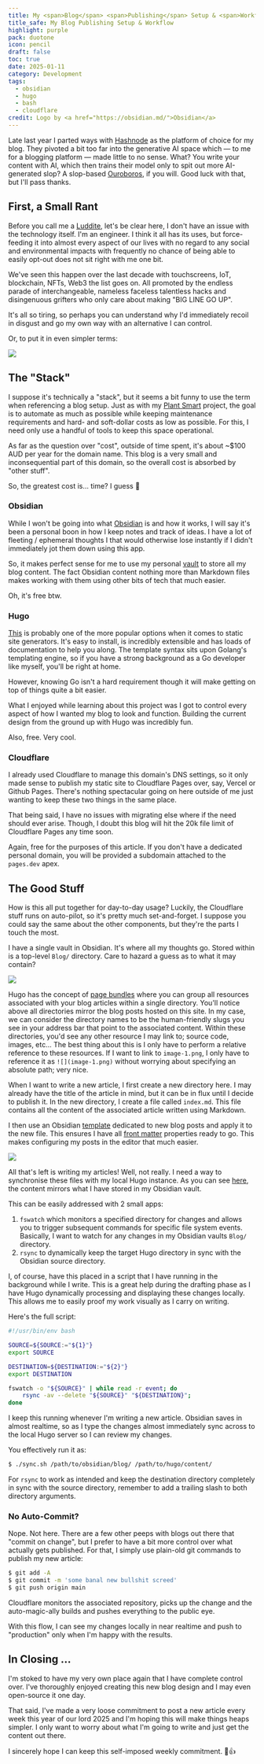 ```yaml
---
title: My <span>Blog</span> <span>Publishing</span> Setup & <span>Workflow</span>
title_safe: My Blog Publishing Setup & Workflow
highlight: purple
pack: duotone
icon: pencil
draft: false
toc: true
date: 2025-01-11
category: Development
tags:
  - obsidian
  - hugo
  - bash
  - cloudflare
credit: Logo by <a href="https://obsidian.md/">Obsidian</a>
---
```

Late last year I parted ways with [Hashnode](https://hashnode.com/) as the platform of choice for my blog. They pivoted a bit too far into the generative AI space which —  to me for a blogging platform —  made little to no sense. What? You write your content with AI, which then trains their model only to spit out more AI-generated slop?  A slop-based [Ouroboros](https://en.wikipedia.org/wiki/Ouroboros), if you will. Good luck with that, but I'll pass thanks.

<!--more-->

## First, a Small Rant

Before you call me a [Luddite](https://en.wikipedia.org/wiki/Luddite), let's be clear here, I don't have an issue with the technology itself. I'm an engineer. I think it all has its uses, but force-feeding it into almost every aspect of our lives with no regard to any social and environmental impacts with frequently no chance of being able to easily opt-out does not sit right with me one bit.

We've seen this happen over the last decade with touchscreens, IoT, blockchain, NFTs, Web3 the list goes on. All promoted by the endless parade of interchangeable, nameless faceless talentless hacks and disingenuous grifters who only care about making "BIG LINE GO UP".

It's all so tiring, so perhaps you can understand why I'd immediately recoil in disgust and go my own way with an alternative I can control.

Or, to put it in even simpler terms:

![](image-1.png)
## The "Stack"
I suppose it's technically a "stack", but it seems a bit funny to use the term when referencing a blog setup. Just as with my [Plant Smart](https://plantsm.art) project, the goal is to automate as much as possible while keeping maintenance requirements and hard- and soft-dollar costs as low as possible. For this, I need only use a handful of tools to keep this space operational.

As far as the question over "cost", outside of time spent, it's about ~$100 AUD per year for the domain name. This blog is a very small and inconsequential part of this domain, so the overall cost is absorbed by "other stuff".

So, the greatest cost is... time? I guess 🤷

### Obsidian
While I won't be going into what [Obsidian]() is and how it works, I will say it's been a personal boon in how I keep notes and track of ideas. I have a lot of fleeting / ephemeral thoughts I that would otherwise lose instantly if I didn't immediately jot them down using this app.

So, it makes perfect sense for me to use my personal [vault](https://help.obsidian.md/Getting+started/Create+a+vault) to store all my blog content. The fact Obsidian content nothing more than Markdown files makes working with them using other bits of tech that much easier.

Oh, it's free btw.
### Hugo
[This](https://gohugo.io/) is probably one of the more popular options when it comes to static site generators. It's easy to install, is incredibly extensible and has loads of documentation to help you along. The template syntax sits upon Golang's templating engine, so if you have a strong background as a Go developer like myself, you'll be right at home.

However, knowing Go isn't a hard requirement though it will make getting on top of things quite a bit easier.

What I enjoyed while learning about this project was I got to control every aspect of how I wanted my blog to look and function. Building the current design from the ground up with Hugo was incredibly fun.

Also, free. Very cool.
### Cloudflare
I already used Cloudflare to manage this domain's DNS settings, so it only made sense to publish my static site to Cloudflare Pages over, say, Vercel or Github Pages. There's nothing spectacular going on here outside of me just wanting to keep these two things in the same place.

That being said, I have no issues with migrating else where if the need should ever arise. Though, I doubt this blog will hit the 20k file limit of Cloudflare Pages any time soon.

Again, free for the purposes of this article. If you don't have a dedicated personal domain, you will be provided a subdomain attached to the `pages.dev` apex.
## The Good Stuff
How is this all put together for day-to-day usage? Luckily, the Cloudflare stuff runs on auto-pilot, so it's pretty much set-and-forget. I suppose you could say the same about the other components, but they're the parts I touch the most.

I have a single vault in Obsidian. It's where all my thoughts go. Stored within is a top-level `Blog/` directory. Care to hazard a guess as to what it may contain?

![](image-2.png)

Hugo has the concept of [page bundles](https://gohugo.io/content-management/page-bundles/) where you can group all resources associated with your blog articles within a single directory. You'll notice above all directories mirror the blog posts hosted on this site. In my case, we can consider the directory names to be the human-friendly slugs you see in your address bar that point to the associated content. Within these directories, you'd see any other resource I may link to; source code, images, etc... The best thing about this is I only have to perform a relative reference to these resources. If I want to link to `image-1.png`, I only have to reference it as `![](image-1.png)` without worrying about specifying an absolute path; very nice.

When I want to write a new article, I first create a new directory here. I may already have the title of the article in mind, but it can be in flux until I decide to publish it. In the new directory, I create a file called `index.md`. This file contains all the content of the associated article written using Markdown.

I then use an Obsidian [template](https://help.obsidian.md/Plugins/Templates) dedicated to new blog posts and apply it to the new file. This ensures I have all [front matter](https://jekyllrb.com/docs/front-matter/) properties ready to go. This makes configuring my posts in the editor that much easier.

![](image-3.png)

All that's left is writing my articles! Well, not really. I need a way to synchronise these files with my local Hugo instance. As you can see [here](https://github.com/wilhelm-murdoch/wilhelm.codes/tree/main/content/blog), the content mirrors what I have stored in my Obsidian vault. 

This can be easily addressed with 2 small apps:
1. `fswatch` which monitors a specified directory for changes and allows you to trigger subsequent commands for specific file system events. Basically, I want to watch for any changes in my Obsidian vaults `Blog/` directory. 
2. `rsync` to dynamically keep the target Hugo directory in sync with the Obsidian source directory.

I, of course, have this placed in a script that I have running in the background while I write. This is a great help during the drafting phase as I have Hugo dynamically processing and displaying these changes locally. This allows me to easily proof my work visually as I carry on writing. 

Here's the full script:
```bash
#!/usr/bin/env bash

SOURCE=${SOURCE:="${1}"}
export SOURCE

DESTINATION=${DESTINATION:="${2}"}
export DESTINATION

fswatch -o "${SOURCE}" | while read -r event; do 
    rsync -av --delete "${SOURCE}" "${DESTINATION}";
done
```

I keep this running whenever I'm writing a new article. Obsidian saves in almost realtime, so as I type the changes almost immediately sync across to the local Hugo server so I can review my changes.

You effectively run it as:
```bash
$ ./sync.sh /path/to/obsidian/blog/ /path/to/hugo/content/
```

For `rsync` to work as intended and keep the destination directory completely in sync with the source directory, remember to add a trailing slash to both directory arguments.
### No Auto-Commit?
Nope. Not here. There are a few other peeps with blogs out there that "commit on change", but I prefer to have a bit more control over what actually gets published. For that, I simply use plain-old git commands to publish my new article:

```bash
$ git add -A
$ git commit -m 'some banal new bullshit screed'
$ git push origin main
```

Cloudflare monitors the associated repository, picks up the change and the auto-magic-ally builds and pushes everything to the public eye.

With this flow, I can see my changes locally in near realtime and push to "production" only when I'm happy with the results.

## In Closing ...
I'm stoked to have my very own place again that I have complete control over. I've thoroughly enjoyed creating this new blog design and I may even open-source it one day. 

That said, I've made a very loose commitment to post a new article every week this year of our lord 2025 and I'm hoping this will make things heaps simpler. I only want to worry about what I'm going to write and just get the content out there.

I sincerely hope I can keep this self-imposed weekly commitment. 😬👍